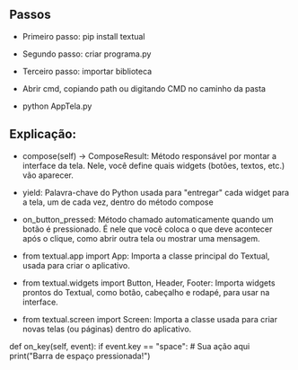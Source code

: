 ## Passos

- Primeiro passo: pip install textual
- Segundo passo: criar programa.py
- Terceiro passo: importar biblioteca 


- Abrir cmd, copiando path ou digitando CMD no caminho da pasta
- python AppTela.py


## Explicação:

- compose(self) -> ComposeResult: Método responsável por montar a interface da tela. Nele, você define quais widgets (botões, textos, etc.) vão aparecer.

- yield: Palavra-chave do Python usada para "entregar" cada widget para a tela, um de cada vez, dentro do método compose

- on_button_pressed: Método chamado automaticamente quando um botão é pressionado. É nele que você coloca o que deve acontecer após o clique, como abrir outra tela ou mostrar uma mensagem.

- from textual.app import App: Importa a classe principal do Textual, usada para criar o aplicativo.

- from textual.widgets import Button, Header, Footer: Importa widgets prontos do Textual, como botão, cabeçalho e rodapé, para usar na interface.

- from textual.screen import Screen: Importa a classe usada para criar novas telas (ou páginas) dentro do aplicativo.


def on_key(self, event):
    if event.key == "space":
        # Sua ação aqui
        print("Barra de espaço pressionada!")
